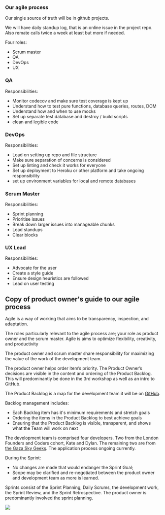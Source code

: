### Our agile process 



Our single source of truth will be in github projects.

We will have daily standup log, that is an online issue in the project repo. 
Also remate calls twice a week at least but more if needed.

Four roles:
- Scrum master
- QA
- DevOps
- UX 

### QA
Responsibilities:
- Monitor codecov and make sure test coverage is kept up
- Understand how to test pure functions, database queries, routes, DOM
- Understand how and when to use mocks
- Set up separate test database and destroy / build scripts
- clean and legible code

### DevOps
Responsibilities:
- Lead on setting up repo and file structure
- Make sure separation of concerns is considered
- Set up linting and check it works for everyone
- Set up deployment to Heroku or other platform and take ongoing responsibility
- set up environment variables for local and remote databases

### Scrum Master
Responsibilities:
- Sprint planning
- Prioritise issues
- Break down larger issues into manageable chunks
- Lead standups
- Clear blocks

### UX Lead
Responsibilities:
- Advocate for the user
- Create a style guide
- Ensure design heuristics are followed
- Lead on user testing



## Copy of product owner's guide to our agile process

Agile is a way of working that aims to be transparency, inspection, and adaptation.

The roles particularly relevant to the agile process are; your role as product owner and the scrum master. Agile is aims to optimize flexibility, creativity, and productivity

The product owner and scrum master share responsibility for maximizing the value of the work of the development team. 

The product owner helps order item’s priority. The Product Owner’s decisions are visible in the content and ordering of the Product Backlog. This will predominantly be done in the 3rd workshop as well as an intro to GitHub. 

The Product Backlog is a map for the development team it will be on [GitHub](https://github.com/). 

Backlog management includes:
- Each Backlog item has it's minimum requirements and stretch goals
- Ordering the items in the Product Backlog to best achieve goals
- Ensuring that the Product Backlog is visible, transparent, and shows what the Team will work on next


The development team is comprised four developers. Two from the London Founders and Coders cohort, Kate and Dylan. The remaining two are from [the Gaza Sky Geeks](https://gazaskygeeks.com/about-us/). The application process ongoing currently.

During the Sprint:
- No changes are made that would endanger the Sprint Goal;
- Scope may be clarified and re-negotiated between the product owner and development team as more is learned.

Sprints consist of the Sprint Planning, Daily Scrums, the development work, the Sprint Review, and the Sprint Retrospective. The product owner is predominantly involved the sprint planning.


![](https://i.imgur.com/gsjQUAC.png)




